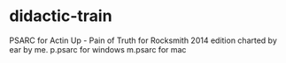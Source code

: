 # didactic-train
PSARC for Actin Up - Pain of Truth for Rocksmith 2014 edition
charted by ear by me.
p.psarc for windows m.psarc for mac
